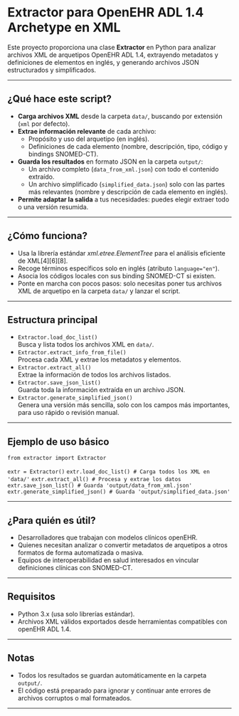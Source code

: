 # Extractor para OpenEHR ADL 1.4 Archetype en XML

Este proyecto proporciona una clase **Extractor** en Python para analizar archivos XML de arquetipos OpenEHR ADL 1.4, extrayendo metadatos y definiciones de elementos en inglés, y generando archivos JSON estructurados y simplificados.

---

## ¿Qué hace este script?

- **Carga archivos XML** desde la carpeta `data/`, buscando por extensión (`xml` por defecto).
- **Extrae información relevante** de cada archivo:
  - Propósito y uso del arquetipo (en inglés).
  - Definiciones de cada elemento (nombre, descripción, tipo, código y bindings SNOMED-CT).
- **Guarda los resultados** en formato JSON en la carpeta `output/`:
  - Un archivo completo (`data_from_xml.json`) con todo el contenido extraído.
  - Un archivo simplificado (`simplified_data.json`) solo con las partes más relevantes (nombre y descripción de cada elemento en inglés).
- **Permite adaptar la salida** a tus necesidades: puedes elegir extraer todo o una versión resumida.

---

## ¿Cómo funciona?

- Usa la librería estándar *xml.etree.ElementTree* para el análisis eficiente de XML[4][6][8].
- Recoge términos específicos solo en inglés (atributo `language="en"`).
- Asocia los códigos locales con sus binding SNOMED-CT si existen.
- Ponte en marcha con pocos pasos: solo necesitas poner tus archivos XML de arquetipo en la carpeta `data/` y lanzar el script.

---

## Estructura principal

- `Extractor.load_doc_list()`  
  Busca y lista todos los archivos XML en `data/`.
- `Extractor.extract_info_from_file()`  
  Procesa cada XML y extrae los metadatos y elementos.
- `Extractor.extract_all()`  
  Extrae la información de todos los archivos listados.
- `Extractor.save_json_list()`  
  Guarda toda la información extraída en un archivo JSON.
- `Extractor.generate_simplified_json()`  
  Genera una versión más sencilla, solo con los campos más importantes, para uso rápido o revisión manual.

---

## Ejemplo de uso básico

`from extractor import Extractor`

`extr = Extractor()`
`extr.load_doc_list() # Carga todos los XML en 'data/'`
`extr.extract_all() # Procesa y extrae los datos`
`extr.save_json_list() # Guarda 'output/data_from_xml.json'`
`extr.generate_simplified_json() # Guarda 'output/simplified_data.json'`  


---

## ¿Para quién es útil?

- Desarrolladores que trabajan con modelos clínicos openEHR.
- Quienes necesitan analizar o convertir metadatos de arquetipos a otros formatos de forma automatizada o masiva.
- Equipos de interoperabilidad en salud interesados en vincular definiciones clínicas con SNOMED-CT.

---

## Requisitos

- Python 3.x (usa solo librerías estándar).
- Archivos XML válidos exportados desde herramientas compatibles con openEHR ADL 1.4.

---

## Notas

- Todos los resultados se guardan automáticamente en la carpeta `output/`.
- El código está preparado para ignorar y continuar ante errores de archivos corruptos o mal formateados.

---



